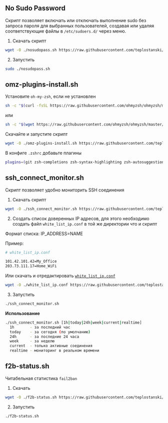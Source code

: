 ## No Sudo Password

Скрипт позволяет включать или отключать выполнение sudo без запроса пароля для выбранных пользователей, создавая или удаляя соответствующие файлы в `/etc/sudoers.d/` через меню.

1. Скачать скрипт
```bash
wget -O ./nosudopass.sh https://raw.githubusercontent.com/teplostanski/servercare/main/nosudopass.sh && chmod +x ./nosudopass.sh
```
2. Запустить
```bash
sudo ./nosudopass.sh
```

## omz-plugins-install.sh

Установите `oh-my-zsh`, если не установлен
```bash
sh -c "$(curl -fsSL https://raw.githubusercontent.com/ohmyzsh/ohmyzsh/master/tools/install.sh)"
```
или
```bash
sh -c "$(wget https://raw.githubusercontent.com/ohmyzsh/ohmyzsh/master/tools/install.sh -O -)"
```

Скачайте и запустите скрипт
```bash
wget -O ./omz-plugins-install.sh https://raw.githubusercontent.com/teplostanski/servercare/main/omz-plugins-install.sh && chmod +x ./omz-plugins-install.sh && ./omz-plugins-install.sh
```

В конфиге `.zshrc` добавьте плагины
```zsh
plugins=(git zsh-completions zsh-syntax-highlighting zsh-autosuggestions)
```
## ssh_connect_monitor.sh
Скрипт позволяет удобно мониторить SSH соединения

1. Скачать скрипт
```bash
wget -O ./ssh_connect_monitor.sh https://raw.githubusercontent.com/teplostanski/servercare/main/ssh_connect_monitor.sh && chmod +x ./ssh_connect_monitor.sh
```
2. Создать список доверенных IP адресов, для этого необходимо создать файл `white_list_ip.conf` в той же директории что и скрипт

Формат списка: IP_ADDRESS=NAME

Пример: 
```bash
# white_list_ip.conf

101.42.101.42=My_Office
203.73.111.17=Home_WiFi
```

Или скачать и отредактировать [`white_list_ip.conf`](./white_list_ip.conf)

```bash
wget -O ./white_list_ip.conf https://raw.githubusercontent.com/teplostanski/servercare/main/white_list_ip.conf
```

3. Запустить
```bash
./ssh_connect_monitor.sh
```

**Использование**
```bash
./ssh_connect_monitor.sh [1h|today|24h|week|current|realtime]
  1h       - за последний час
  today    - за сегодня (по умолчанию)
  24h      - за последние 24 часа
  week     - за неделю
  current  - только активные соединения
  realtime - мониторинг в реальном времени
```

## f2b-status.sh

Читабельная статистика `fail2ban`

1. Скачать
```bash
wget -O ./f2b-status.sh https://raw.githubusercontent.com/teplostanski/servercare/main/f2b-status.sh && chmod +x ./f2b-status.sh
```
2. Запустить
```bash
./f2b-status.sh
```
